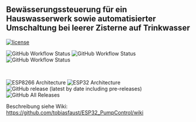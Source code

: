 ## Bewässerungssteuerung für ein Hauswasserwerk sowie automatisierter Umschaltung bei leerer Zisterne auf Trinkwasser
[![license](https://img.shields.io/badge/Licence-GNU%20v3.0-green)](https://github.com/desktop/desktop/blob/master/LICENSE)
<br>

![GitHub Workflow Status](https://img.shields.io/github/actions/workflow/status/tobiasfaust/ESP8266_PumpControl/BuildAndDeploy.yml?label=build%20Development&branch=development)
![GitHub Workflow Status](https://img.shields.io/github/actions/workflow/status/tobiasfaust/ESP8266_PumpControl/BuildAndDeploy.yml?label=build%20Prelive&branch=prelive)
![GitHub Workflow Status](https://img.shields.io/github/actions/workflow/status/tobiasfaust/ESP8266_PumpControl/BuildAndDeploy.yml?label=build%20Master&branch=master)

<br>

![ESP8266 Architecture](https://img.shields.io/badge/Architecture-ESP8266-blue)
![ESP32 Architecture](https://img.shields.io/badge/Architecture-ESP32-blue)
![GitHub release (latest by date including pre-releases)](https://img.shields.io/github/v/release/tobiasfaust/ESP8266_PumpControl?include_prereleases&style=plastic)
![GitHub All Releases](https://img.shields.io/github/downloads/tobiasfaust/ESP8266_PumpControl/total?style=plastic)


Beschreibung siehe Wiki: https://github.com/tobiasfaust/ESP32_PumpControl/wiki
